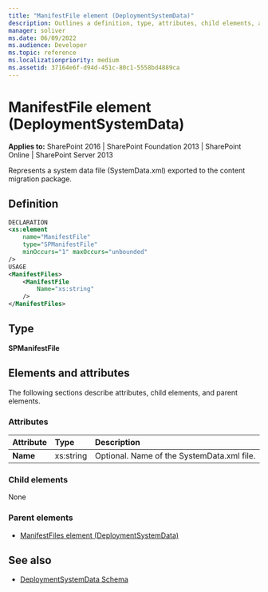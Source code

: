 ```yaml
---
title: "ManifestFile element (DeploymentSystemData)"
description: Outlines a definition, type, attributes, child elements, and parent elements for the ManifestFile element in Sharepoint.
manager: soliver
ms.date: 06/09/2022
ms.audience: Developer
ms.topic: reference
ms.localizationpriority: medium
ms.assetid: 37164e6f-d94d-451c-80c1-5558bd4889ca
---
```


# ManifestFile element (DeploymentSystemData)

**Applies to:** SharePoint 2016 | SharePoint Foundation 2013 | SharePoint Online | SharePoint Server 2013

Represents a system data file (SystemData.xml) exported to the content migration package.

## Definition

```XML
DECLARATION
<xs:element
    name="ManifestFile"
    type="SPManifestFile"
    minOccurs="1" maxOccurs="unbounded"
/>
USAGE
<ManifestFiles>
    <ManifestFile
        Name="xs:string"
    />
</ManifestFiles>

```

## Type

**SPManifestFile**

## Elements and attributes

The following sections describe attributes, child elements, and parent elements.

### Attributes

|**Attribute**|**Type**|**Description**|
|:-----|:-----|:-----|
|**Name** <br/> |xs:string  <br/> |Optional. Name of the SystemData.xml file.  <br/> |

### Child elements

None

### Parent elements

- [ManifestFiles element (DeploymentSystemData)](manifestfiles-element-deploymentsystemdata.md)

## See also

- [DeploymentSystemData Schema](deploymentsystemdata-schema.md)
